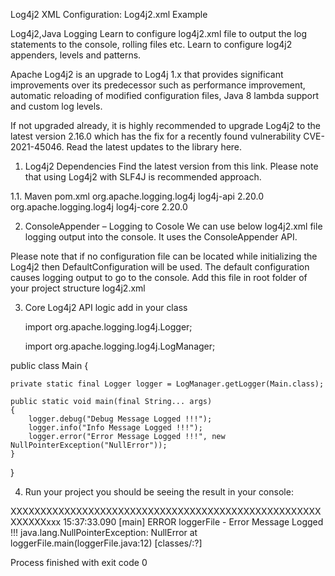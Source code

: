 Log4j2 XML Configuration: Log4j2.xml Example

Log4j2,Java Logging
Learn to configure log4j2.xml file to output the log statements to the console, rolling files etc. Learn to configure log4j2 appenders, levels and patterns.

Apache Log4j2 is an upgrade to Log4j 1.x that provides significant improvements over its predecessor such as performance improvement, automatic reloading of modified configuration files, Java 8 lambda support and custom log levels.

If not upgraded already, it is highly recommended to upgrade Log4j2 to the latest version 2.16.0 which has the fix for a recently found vulnerability CVE-2021-45046. Read the latest updates to the library here.

1. Log4j2 Dependencies
   Find the latest version from this link. Please note that using Log4j2 with SLF4J is recommended approach.

1.1. Maven
pom.xml
<dependency>
<groupId>org.apache.logging.log4j</groupId>
<artifactId>log4j-api</artifactId>
<version>2.20.0</version>
</dependency>
<dependency>
<groupId>org.apache.logging.log4j</groupId>
<artifactId>log4j-core</artifactId>
<version>2.20.0</version>
</dependency>

2. ConsoleAppender – Logging to Cosole
   We can use below log4j2.xml file logging output into the console. It uses the ConsoleAppender API.

Please note that if no configuration file can be located while initializing the Log4j2 then DefaultConfiguration will be used. The default configuration causes logging output to go to the console.
Add this file in root folder of your project structure
log4j2.xml
<?xml version="1.0" encoding="UTF-8"?>
<!-- Extra logging related to initialization of Log4j. 
 Set to debug or trace if log4j initialization is failing. -->
<Configuration status="warn">
    <Appenders>
    	<!-- Console appender configuration -->
        <Console name="console" target="SYSTEM_OUT">
            <PatternLayout
                pattern="%d{yyyy-MM-dd HH:mm:ss} %-5p %c{1}:%L - %m%n" />
        </Console>
    </Appenders>
    <Loggers>
    	<!-- Root logger referring to console appender -->
        <Root level="info" additivity="false">
            <AppenderRef ref="console" />
        </Root>
    </Loggers>
</Configuration>

3.  Core Log4j2  API logic add in your class 

    import org.apache.logging.log4j.Logger;
    
    import org.apache.logging.log4j.LogManager;

public class Main {

	private static final Logger logger = LogManager.getLogger(Main.class);

	public static void main(final String... args) 
	{
		logger.debug("Debug Message Logged !!!");
		logger.info("Info Message Logged !!!");
		logger.error("Error Message Logged !!!", new NullPointerException("NullError"));
	}
}

4. Run your project you should be seeing the result in your console:

XXXXXXXXXXXXXXXXXXXXXXXXXXXXXXXXXXXXXXXXXXXXXXXXXXXXXXXXXXxxx
15:37:33.090 [main] ERROR loggerFile - Error Message Logged !!!
java.lang.NullPointerException: NullError
at loggerFile.main(loggerFile.java:12) [classes/:?]

Process finished with exit code 0
